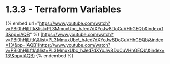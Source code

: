 # 1.3.3 - Terraform Variables

{% embed url="https://www.youtube.com/watch?v=PBi0hHjLftk&list=PL3MmuxUbc_hJed7dXYoJw8DoCuVHhGEQb&index=13&pp=iAQB" %}
[https://www.youtube.com/watch?v=PBi0hHjLftk\&list=PL3MmuxUbc\_hJed7dXYoJw8DoCuVHhGEQb\&index=13\&pp=iAQB](https://www.youtube.com/watch?v=PBi0hHjLftk\&list=PL3MmuxUbc_hJed7dXYoJw8DoCuVHhGEQb\&index=13\&pp=iAQB)
{% endembed %}

